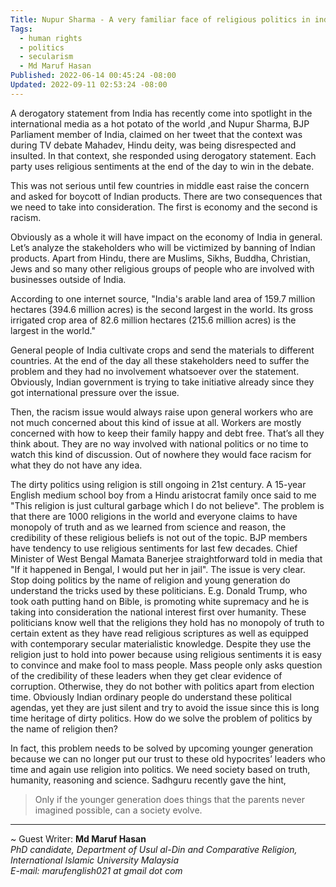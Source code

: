 ```yaml
---
Title: Nupur Sharma - A very familiar face of religious politics in india
Tags:
  - human rights
  - politics
  - secularism
  - Md Maruf Hasan
Published: 2022-06-14 00:45:24 -08:00
Updated: 2022-09-11 02:53:24 -08:00
---
```


A derogatory statement from India has recently come into spotlight in the international media as a hot potato of the world ,and Nupur Sharma, BJP Parliament member of India, claimed on her tweet that the context was during TV debate Mahadev, Hindu deity, was being disrespected and insulted. In that context, she responded using derogatory statement. Each party uses religious sentiments at the end of the day to win in the debate. 

This was not serious until few countries in middle east raise the concern and asked for boycott of Indian products. There are two consequences that we need to take into consideration. The first is economy and the second is racism. 

Obviously as a whole it will have impact on the economy of India in general. Let’s analyze the stakeholders who will be victimized by banning of Indian products. Apart from Hindu, there are Muslims, Sikhs, Buddha, Christian, Jews and so many other religious groups of people who are involved with businesses outside of India. 

According to one internet source, "India's arable land area of 159.7 million hectares (394.6 million acres) is the second largest in the world. Its gross irrigated crop area of 82.6 million hectares (215.6 million acres) is the largest in the world."

 General people of India cultivate crops and send the materials to different countries. At the end of the day all these stakeholders need to suffer the problem and they had no involvement whatsoever over the statement. Obviously, Indian government is trying to take initiative already since they got international pressure over the issue. 

Then, the racism issue would always raise upon general workers who are not much concerned about this kind of issue at all. Workers are mostly concerned with how to keep their family happy and debt free. That’s all they think about. They are no way involved with national politics or no time to watch this kind of discussion. Out of nowhere they would face racism for what they do not have any idea. 

The dirty politics using religion is still ongoing in 21st century. A 15-year English medium school boy from a Hindu aristocrat family once said to me "This religion is just cultural garbage which I do not believe". The problem is that there are 1000 religions in the world and everyone claims to have monopoly of truth and as we learned from science and reason, the credibility of these religious beliefs is not out of the topic. BJP members have tendency to use religious sentiments for last few decades. Chief Minister of West Bengal Mamata Banerjee straightforward told in media that "If it happened in Bengal, I would put her in jail". The issue is very clear. Stop doing politics by the name of religion and young generation do understand the tricks used by these politicians. E.g. Donald Trump, who took oath putting hand on Bible, is promoting white supremacy and he is taking into consideration the national interest first over humanity. These politicians know well that the religions they hold has no monopoly of truth to certain extent as they have read religious scriptures as well as equipped with contemporary secular materialistic knowledge. Despite they use the religion just to hold into power because using religious sentiments it is easy to convince and make fool to mass people. Mass people only asks question of the credibility of these leaders when they get clear evidence of corruption. Otherwise, they do not bother with politics apart from election time. Obviously Indian ordinary people do understand these political agendas, yet they are just silent and try to avoid the issue since this is long time heritage of dirty politics. How do we solve the problem of politics by the name of religion then? 

In fact, this problem needs to be solved by upcoming younger generation because we can no longer put our trust to these old hypocrites’ leaders who time and again use religion into politics. We need society based on truth, humanity, reasoning and science. Sadhguru recently gave the hint,  

> Only if the younger generation does things that the parents never imagined possible, can a society evolve.

----
~ Guest Writer: **Md Maruf Hasan**  
*PhD candidate, Department of Usul al-Din and Comparative Religion, International Islamic University Malaysia  
E-mail: marufenglish021 at gmail dot com*